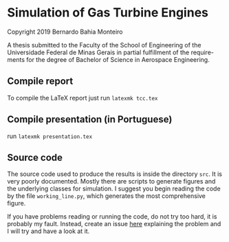 # Simulation of Gas Turbine Engines

Copyright 2019 Bernardo Bahia Monteiro

A thesis submitted to the Faculty of the School
of Engineering of the Universidade Federal de
Minas Gerais in partial fulfillment of the require-
ments for the degree of Bachelor of Science in
Aerospace Engineering.

## Compile report
To compile the LaTeX report just run `latexmk tcc.tex`

## Compile presentation (in Portuguese)
run `latexmk presentation.tex`

## Source code
The source code used to produce the results is inside the directory `src`. 
It is very poorly documented. 
Mostly there are scripts to generate figures and the underlying classes for simulation.
I suggest you begin reading the code by the file `working_line.py`, which generates the most comprehensive figure.

If you have problems reading or running the code, do not try too hard, it is probably my fault. 
Instead, create an issue [here](https://github.com/alanshepard/tcc/issues/new) explaining the problem  and I will try and have a look at it.
